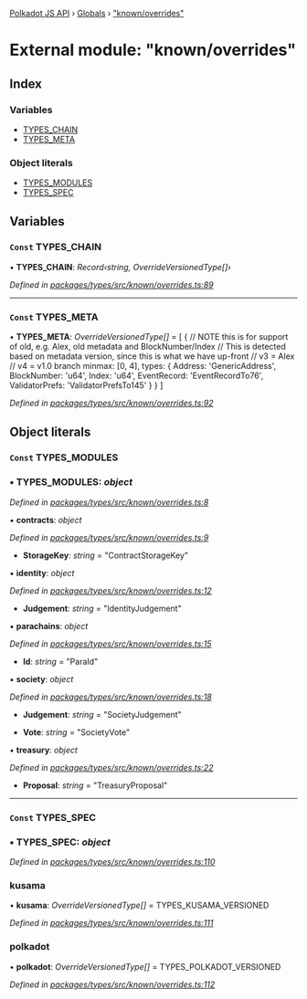 [Polkadot JS API](../README.md) › [Globals](../globals.md) › ["known/overrides"](_known_overrides_.md)

# External module: "known/overrides"

## Index

### Variables

* [TYPES_CHAIN](_known_overrides_.md#const-types_chain)
* [TYPES_META](_known_overrides_.md#const-types_meta)

### Object literals

* [TYPES_MODULES](_known_overrides_.md#const-types_modules)
* [TYPES_SPEC](_known_overrides_.md#const-types_spec)

## Variables

### `Const` TYPES_CHAIN

• **TYPES_CHAIN**: *Record‹string, OverrideVersionedType[]›*

*Defined in [packages/types/src/known/overrides.ts:89](https://github.com/polkadot-js/api/blob/ad2b1abdc9/packages/types/src/known/overrides.ts#L89)*

___

### `Const` TYPES_META

• **TYPES_META**: *OverrideVersionedType[]* = [
  {
    // NOTE this is for support of old, e.g. Alex, old metadata and BlockNumber/Index
    // This is detected based on metadata version, since this is what we have up-front
    //   v3 = Alex
    //   v4 = v1.0 branch
    minmax: [0, 4],
    types: {
      Address: 'GenericAddress',
      BlockNumber: 'u64',
      Index: 'u64',
      EventRecord: 'EventRecordTo76',
      ValidatorPrefs: 'ValidatorPrefsTo145'
    }
  }
]

*Defined in [packages/types/src/known/overrides.ts:92](https://github.com/polkadot-js/api/blob/ad2b1abdc9/packages/types/src/known/overrides.ts#L92)*

## Object literals

### `Const` TYPES_MODULES

### ▪ **TYPES_MODULES**: *object*

*Defined in [packages/types/src/known/overrides.ts:8](https://github.com/polkadot-js/api/blob/ad2b1abdc9/packages/types/src/known/overrides.ts#L8)*

▪ **contracts**: *object*

*Defined in [packages/types/src/known/overrides.ts:9](https://github.com/polkadot-js/api/blob/ad2b1abdc9/packages/types/src/known/overrides.ts#L9)*

* **StorageKey**: *string* = "ContractStorageKey"

▪ **identity**: *object*

*Defined in [packages/types/src/known/overrides.ts:12](https://github.com/polkadot-js/api/blob/ad2b1abdc9/packages/types/src/known/overrides.ts#L12)*

* **Judgement**: *string* = "IdentityJudgement"

▪ **parachains**: *object*

*Defined in [packages/types/src/known/overrides.ts:15](https://github.com/polkadot-js/api/blob/ad2b1abdc9/packages/types/src/known/overrides.ts#L15)*

* **Id**: *string* = "ParaId"

▪ **society**: *object*

*Defined in [packages/types/src/known/overrides.ts:18](https://github.com/polkadot-js/api/blob/ad2b1abdc9/packages/types/src/known/overrides.ts#L18)*

* **Judgement**: *string* = "SocietyJudgement"

* **Vote**: *string* = "SocietyVote"

▪ **treasury**: *object*

*Defined in [packages/types/src/known/overrides.ts:22](https://github.com/polkadot-js/api/blob/ad2b1abdc9/packages/types/src/known/overrides.ts#L22)*

* **Proposal**: *string* = "TreasuryProposal"

___

### `Const` TYPES_SPEC

### ▪ **TYPES_SPEC**: *object*

*Defined in [packages/types/src/known/overrides.ts:110](https://github.com/polkadot-js/api/blob/ad2b1abdc9/packages/types/src/known/overrides.ts#L110)*

###  kusama

• **kusama**: *OverrideVersionedType[]* = TYPES_KUSAMA_VERSIONED

*Defined in [packages/types/src/known/overrides.ts:111](https://github.com/polkadot-js/api/blob/ad2b1abdc9/packages/types/src/known/overrides.ts#L111)*

###  polkadot

• **polkadot**: *OverrideVersionedType[]* = TYPES_POLKADOT_VERSIONED

*Defined in [packages/types/src/known/overrides.ts:112](https://github.com/polkadot-js/api/blob/ad2b1abdc9/packages/types/src/known/overrides.ts#L112)*
